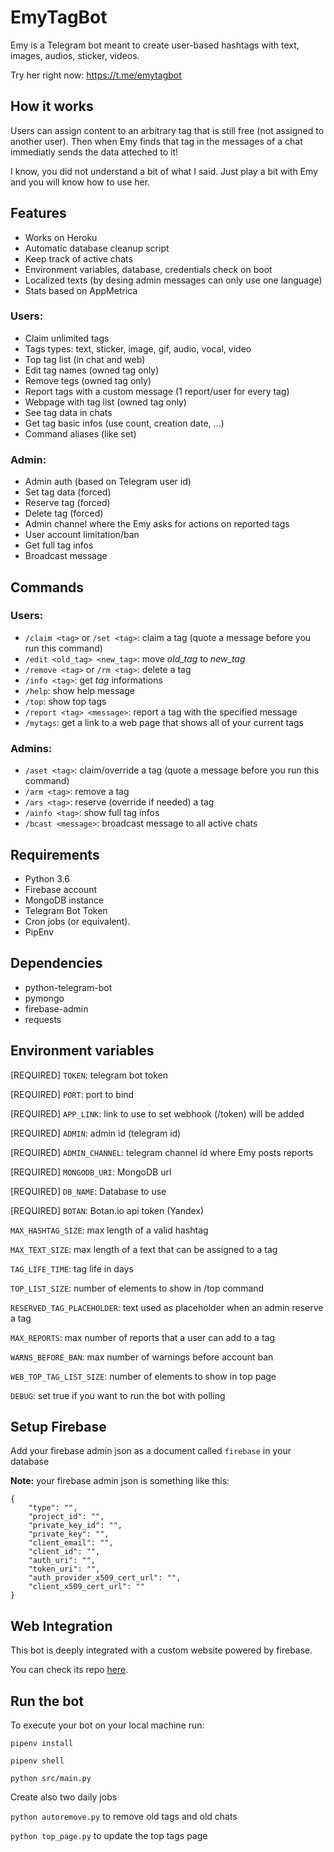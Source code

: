 # EmyTagBot

Emy is a Telegram bot meant to create user-based hashtags with text, images, audios, sticker, videos.

Try her right now: https://t.me/emytagbot

## How it works
Users can assign content to an arbitrary tag that is still free (not assigned to another user). Then when Emy finds that tag in the messages of a chat immediatly sends the data atteched to it!

I know, you did not understand a bit of what I said. Just play a bit with Emy and you will know how to use her.

## Features
* Works on Heroku
* Automatic database cleanup script
* Keep track of active chats
* Environment variables, database, credentials check on boot
* Localized texts (by desing admin messages can only use one language)
* Stats based on AppMetrica

### Users:
* Claim unlimited tags
* Tags types: text, sticker, image, gif, audio, vocal, video
* Top tag list (in chat and web)
* Edit tag names (owned tag only)
* Remove tegs (owned tag only)
* Report tags with a custom message (1 report/user for every tag)
* Webpage with tag list (owned tag only)
* See tag data in chats
* Get tag basic infos (use count, creation date, ...)
* Command aliases (like set)

### Admin:
* Admin auth (based on Telegram user id)
* Set tag data (forced)
* Reserve tag (forced)
* Delete tag (forced)
* Admin channel where the Emy asks for actions on reported tags
* User account limitation/ban
* Get full tag infos
* Broadcast message

## Commands

### Users:
* `/claim <tag>` or `/set <tag>`: claim a tag (quote a message before you run this command)
* `/edit <old_tag> <new_tag>`: move *old_tag* to *new_tag*
* `/remove <tag>` or `/rm <tag>`: delete a tag
* `/info <tag>`: get *tag* informations
* `/help`: show help message
* `/top`: show top tags
* `/report <tag> <message>`: report a tag with the specified message
* `/mytags`: get a link to a web page that shows all of your current tags

### Admins:
* `/aset <tag>`: claim/override a tag (quote a message before you run this command)
* `/arm <tag>`: remove a tag
* `/ars <tag>`: reserve (override if needed) a tag
* `/ainfo <tag>`: show full tag infos
* `/bcast <message>`: broadcast message to all active chats

## Requirements
* Python 3.6
* Firebase account
* MongoDB instance
* Telegram Bot Token
* Cron jobs (or equivalent). 
* PipEnv

## Dependencies
* python-telegram-bot
* pymongo
* firebase-admin 
* requests

## Environment variables

[REQUIRED] `TOKEN`: telegram bot token

[REQUIRED] `PORT`: port to bind

[REQUIRED] `APP_LINK`: link to use to set webhook (/token) will be added

[REQUIRED] `ADMIN`: admin id (telegram id)

[REQUIRED] `ADMIN_CHANNEL`: telegram channel id where Emy posts reports

[REQUIRED] `MONGODB_URI`: MongoDB url

[REQUIRED] `DB_NAME`: Database to use

[REQUIRED] `BOTAN`: Botan.io api token (Yandex)

`MAX_HASHTAG_SIZE`:  max length of a valid hashtag

`MAX_TEXT_SIZE`: max length of a text that can be assigned to a tag

`TAG_LIFE_TIME`: tag life in days

`TOP_LIST_SIZE`: number of elements to show in /top command

`RESERVED_TAG_PLACEHOLDER`: text used as placeholder when an admin reserve a tag

`MAX_REPORTS`: max number of reports that a user can add to a tag

`WARNS_BEFORE_BAN`: max number of warnings before account ban

`WEB_TOP_TAG_LIST_SIZE`:  number of elements to show in top page

`DEBUG`: set true if you want to run the bot with polling

## Setup Firebase
Add your firebase admin json as a document called `firebase` in your database

**Note:**
your firebase admin json is something like this:
```
{
    "type": "",
    "project_id": "",
    "private_key_id": "",
    "private_key": "",
    "client_email": "",
    "client_id": "",
    "auth_uri": "",
    "token_uri": "",
    "auth_provider_x509_cert_url": "",
    "client_x509_cert_url": ""
}
```

## Web Integration
This bot is deeply integrated with a custom website powered by firebase.

You can check its repo [here](https://github.com/rickycorte/EmyTagBot-Site).


## Run the bot
To execute your bot on your local machine run:

`pipenv install`

`pipenv shell`

`python src/main.py`

Create also two daily jobs

`python autoremove.py` to remove old tags and old chats

`python top_page.py` to update the top tags page
